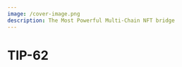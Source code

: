 ```yaml
---
image: /cover-image.png
description: The Most Powerful Multi-Chain NFT bridge
---
```

# TIP-62

<!-- https://github.com/ton-blockchain/TIPs/issues/62 -->